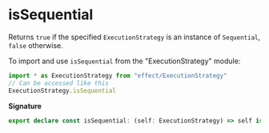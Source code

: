 # isSequential

Returns `true` if the specified `ExecutionStrategy` is an instance of
`Sequential`, `false` otherwise.

To import and use `isSequential` from the "ExecutionStrategy" module:

```ts
import * as ExecutionStrategy from "effect/ExecutionStrategy"
// Can be accessed like this
ExecutionStrategy.isSequential
```

**Signature**

```ts
export declare const isSequential: (self: ExecutionStrategy) => self is Sequential
```
